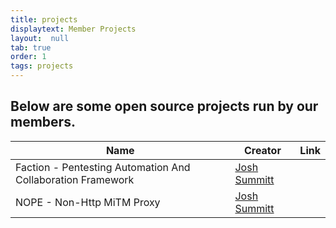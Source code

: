 ```yaml
---
title: projects
displaytext: Member Projects
layout:  null
tab: true
order: 1
tags: projects
---
```



## Below are some open source projects run by our members.

| Name | Creator | Link |
| --- | --- | --- |
| Faction - Pentesting Automation And Collaboration Framework | [Josh Summitt](https://github.com/summitt) | [](https://github.com/factionsecurity/faction) |
| NOPE - Non-Http MiTM Proxy | [Josh Summitt](https://github.com/summitt) | [](https://github.com/summitt/Nope-Proxy) |
